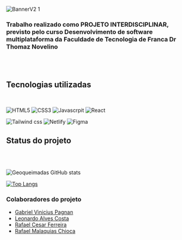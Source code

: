 ![BannerV2 1](https://user-images.githubusercontent.com/112758143/189362833-1fa05133-9047-45bc-b2ad-f5d02c7d7f8e.png)

### Trabalho realizado como  PROJETO INTERDISCIPLINAR, previsto pelo curso Desenvolvimento de software multiplataforma da Faculdade de Tecnologia de Franca Dr Thomaz Novelino


<br/><br/>
## Tecnologias utilizadas
<br/>
<div style="gap: 10px">

  ![HTML5](https://img.shields.io/badge/HTML5-E34F26?style=for-the-badge&logo=html5&logoColor=white)
  ![CSS3](https://img.shields.io/badge/CSS3-1572B6?style=for-the-badge&logo=css3&logoColor=white)
  ![Javascrpit](https://img.shields.io/badge/JavaScript-F7DF1E?style=for-the-badge&logo=javascript&logoColor=black)
  ![React](https://img.shields.io/badge/React-20232A?style=for-the-badge&logo=react&logoColor=61DAFB)
</div>

<div style="gap: 10px">

  ![Tailwind css](https://img.shields.io/badge/Tailwind_CSS-38B2AC?style=for-the-badge&logo=tailwind-css&logoColor=white)
  ![Netlify](https://img.shields.io/badge/Netlify-00C7B7?style=for-the-badge&logo=netlify&logoColor=white)
  ![Figma](https://img.shields.io/badge/Figma-F24E1E?style=for-the-badge&logo=figma&logoColor=white)
</div>


## Status do projeto
<br/><br/>

![Geoqueimadas GitHub stats](https://github-readme-stats.vercel.app/api?username=Geoqueimadas&show_icons=true&theme=dracula)

[![Top Langs](https://github-readme-stats.vercel.app/api/top-langs/?username=Geoqueimadas&layout=compact)](https://github.com/anuraghazra/github-readme-stats)


### Colaboradores do projeto

- [Gabriel Vinicius Pagnan](https://github.com/Gabriel-pagnan)
- [Leonardo Alves Costa](https://github.com/leonardoalvescosta)
- [Rafael Cesar Ferreira](https://github.com/rafaelcf00)
- [Rafael Malaquias Chioca](https://github.com/rafaelchioca)

<!--
**Geoqueimadas/Geoqueimadas** is a ✨ _special_ ✨ repository because its `README.md` (this file) appears on your GitHub profile.

Here are some ideas to get you started:


